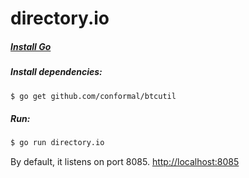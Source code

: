 directory.io
============

##### [Install Go](http://golang.org/doc/install)

##### Install dependencies:
```bash
$ go get github.com/conformal/btcutil
```

##### Run:
```bash
$ go run directory.io
```

By default, it listens on port 8085. [http://localhost:8085](http://localhost:8085)

